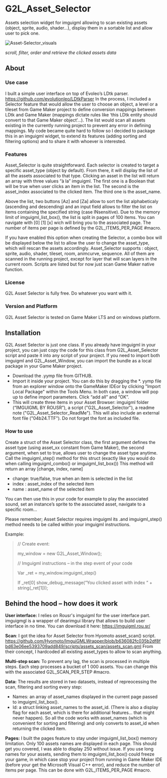 # G2L_Asset_Selector

Assets selection widget for imguigml allowing to scan existing assets (object, sprite, audio, shader…), display them in a sortable list and allow user to pick one.

![Asset-Selector_visuals](https://user-images.githubusercontent.com/62699812/212471563-595e420c-38bf-4313-acf1-7fbc808adb8d.jpg)

*scroll, filter, order and retrieve the clicked assets data*

## About

### Use case
I built a simple user interface on top of Evoleo’s LDtk parser. https://github.com/evolutionleo/LDtkParser
In the process, I included a Selector feature that would allow the user to choose an object, a level or a tileset from Game Maker project to define conversion mappings between LDtk and Game Maker (mappings dictate rules like ‘this LDtk entity should convert to that Game Maker object’…). The list would scan all assets existing in the currently running project to prevent any error in defining mappings. My code became quite hard to follow so I decided to package this in an imguigml widget, to extend its features (adding sorting and filtering options) and to share it with whoever is interested.
 

### Features
Asset_Selector is quite straightforward. Each selector is created to target a specific asset_type (object by default).
From there, it will display the list of all the assets associated to that type. Clicking an asset in the list will return an array with three values “à la” imguigml. The first one is a Boolean that will be true when user clicks an item in the list. The second is the asset_index associated to the clicked item. The third one is the asset_name.

Above the list, two buttons [Az] and [Za] allow to sort the list alphabeticaly (ascending and descending) and an input field allows to filter the list on items containing the specified string (case INsensitive).
Due to the memory limit of imguigml_list_box(), the list is split in pages of 100 items. You can navigate with [0] [1] [x] wich will bring you to the associated page. The number of items per page is defined by the G2L_ITEMS_PER_PAGE #macro.

If you have enabled this option when creating the Selector, a combo box will be displayed below the list to allow the user to change the asset_type, which will rescan the assets accordingly.
Asset_Selector supports : object, sprite, audio, shader, tileset, room, animcurve, sequence. All of them are scanned in the running project, except for layer that will scan layers in the current room. Scripts are listed but for now just scan Game Maker native function.


### License
G2L Asset Selector is fully free. Do whatever you want with it.
 

### Version and Platform
G2L Asset Selector is tested on Game Maker LTS and on windows platform.


## Installation
G2L Asset Selector is just one class.
If you already have imguigml in your project, you can just copy the code for this class from G2L_Asset_Selector script and paste it into any script of your project.
If you need to import both imguigml and G2L_Asset_Window, you can import the bundle as a local package in your Game Maker project.
- Download the .yymp file from GITHUB.
- Import it inside your project. You can do this by dragging the *. yymp file from an explorer window onto the GameMaker IDEor by clicking "Import Local Package" within the Tools Menu. In both case, a window will pop up to define import parameters. Click “add all” and “OK”. 
- This will create three items in your Asset Browser: imguigml folder (“IMGUIGML BY ROUSR”), a script ("G2L_Asset_Selector"), a readme note ("G2L_Asset_Selector_ReadMe"). This will also include an external font file ("04b24.TTF"). Do not forget the font as included file. 

### How to use
Create a struct of the Asset Selector class, the first argument defines the asset type (using asset_xx constant from Game Maker), the second argument, when set to true, allows user to change the asset type anytime.
Call the imguigml_step() method for this struct (exactly like you would do when calling imguigml_combo() or imguigml_list_box())
This method will return an array [change, index, name]
- change: true/false, true when an item is selected in the list
- index : asset_index of the selected item
- name : asset_name of the selected item

You can then use this in your code for example to play the associated sound, set an instance’s sprite to the associated asset, navigate to a specific room…

Please remember; Asset Selector requires imguigml its .and imguigml_step() method needs to be called within your imguigml instructions.
 
Example:
>// Create event:
>
>my_window = new G2L_Asset_Window();
>
>//  Imguigml instructions – in the step event of your code
>
>Var _ret = my_window.imguigml_step()
>
>If _ret[0] show_debug_message(“You clicked asset with index “ + string(_ret[1]));



## Behind the hood – how does it work
**User interface:** I relies on Rousr's imguigml for the user interface part. imguigmgl is a wrapper of dearimgui library that allows to build user interface in no time. You can download it here: https://imguigml.rou.sr/

**Scan**: I got the idea for Asset Selector from Hyomoto asset_scan() script. https://github.com/Hyomoto/ImguiGMLWrapper/blob/b636082fc035b2df8fbd63e06ee5393709add849/scripts/assets_scan/assets_scan.gml From their concept, I hardcoded all existing asset_types to allow to scan anything.

**Multi-step scan:** To prevent any lag, the scan is processed in multiple steps. Each step processes a bucket of 1 000 assets. You can change this with the associated G2L_SCAN_PER_STEP #macro.

**Data:** The results are stored in two datasets, instead of repreocessing the scan, filtering and sorting every step:
- Names: an array of asset_names displayed in the current page passed to imguigml_list_box().
- Id: a struct linking asset_names to the asset_id. (There is also a display flag for each asset, which is there for additional features... that might never happen).
So all the code works with asset_names (which is convenient for sorting and filtering) and only converts to asset_id when returning the clicked item.

**Pages:** I built the pages feature to stay under imguigml_list_box() memory limitation. Only 100 assets names are displayed in each page. This should get you covered, I was able to display 250 without issue. If you use long names for your assets, sending them to imguigml_list_box() could freeze your game, in which case stop your project from running in Game Maker IDE (before your get the Microsoft Visual C++ error), and reduce the number of items per page. This can be done with G2L_ITEMS_PER_PAGE #macro.
